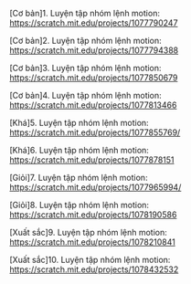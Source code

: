 
[Cơ bản]1. Luyện tập nhóm lệnh motion: https://scratch.mit.edu/projects/1077790247

[Cơ bản]2. Luyện tập nhóm lệnh motion: https://scratch.mit.edu/projects/1077794388

[Cơ bản]3. Luyện tập nhóm lệnh motion: https://scratch.mit.edu/projects/1077850679

[Cơ bản]4. Luyện tập nhóm lệnh motion: https://scratch.mit.edu/projects/1077813466

[Khá]5. Luyện tập nhóm lệnh motion: https://scratch.mit.edu/projects/1077855769/

[Khá]6. Luyện tập nhóm lệnh motion: https://scratch.mit.edu/projects/1077878151

[Giỏi]7. Luyện tập nhóm lệnh motion: https://scratch.mit.edu/projects/1077965994/

[Giỏi]8. Luyện tập nhóm lệnh motion: https://scratch.mit.edu/projects/1078190586

[Xuất sắc]9. Luyện tập nhóm lệnh motion: https://scratch.mit.edu/projects/1078210841

[Xuất sắc]10. Luyện tập nhóm lệnh motion: https://scratch.mit.edu/projects/1078432532
